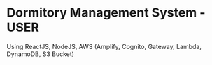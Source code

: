 # Dormitory Management System - USER
Using ReactJS, NodeJS, AWS (Amplify, Cognito, Gateway, Lambda, DynamoDB, S3 Bucket)
